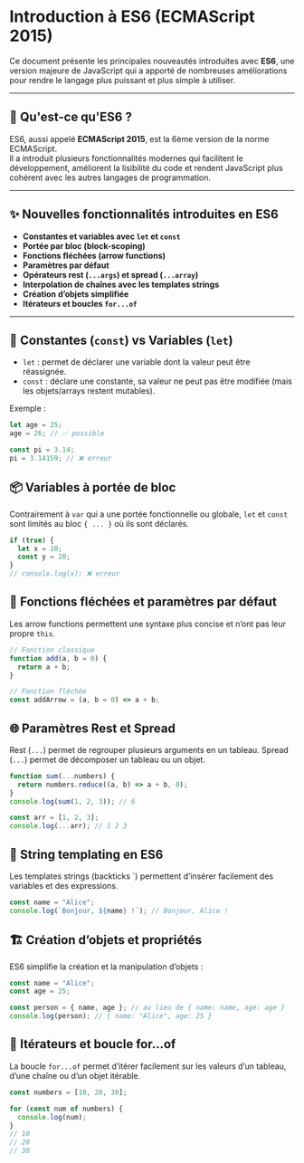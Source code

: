 # Introduction à ES6 (ECMAScript 2015)

Ce document présente les principales nouveautés introduites avec **ES6**, une version majeure de JavaScript qui a apporté de nombreuses améliorations pour rendre le langage plus puissant et plus simple à utiliser.

---

## 🚀 Qu'est-ce qu'ES6 ?
ES6, aussi appelé **ECMAScript 2015**, est la 6ème version de la norme ECMAScript.  
Il a introduit plusieurs fonctionnalités modernes qui facilitent le développement, améliorent la lisibilité du code et rendent JavaScript plus cohérent avec les autres langages de programmation.

---

## ✨ Nouvelles fonctionnalités introduites en ES6
- **Constantes et variables avec `let` et `const`**
- **Portée par bloc (block-scoping)**
- **Fonctions fléchées (arrow functions)**
- **Paramètres par défaut**
- **Opérateurs rest (`...args`) et spread (`...array`)**
- **Interpolation de chaînes avec les templates strings**
- **Création d’objets simplifiée**
- **Itérateurs et boucles `for...of`**

---

## 📌 Constantes (`const`) vs Variables (`let`)
- `let` : permet de déclarer une variable dont la valeur peut être réassignée.  
- `const` : déclare une constante, sa valeur ne peut pas être modifiée (mais les objets/arrays restent mutables).  

Exemple :
```js
let age = 25;
age = 26; // ✅ possible

const pi = 3.14;
pi = 3.14159; // ❌ erreur
```

## 📦 Variables à portée de bloc
Contrairement à `var` qui a une portée fonctionnelle ou globale, `let` et `const` sont limités au bloc `{ ... }` où ils sont déclarés.
```js
if (true) {
  let x = 10;
  const y = 20;
}
// console.log(x); ❌ erreur
```

## 🏹 Fonctions fléchées et paramètres par défaut
Les arrow functions permettent une syntaxe plus concise et n’ont pas leur propre `this`.
```js
// Fonction classique
function add(a, b = 0) {
  return a + b;
}

// Fonction fléchée
const addArrow = (a, b = 0) => a + b;
```

## 🌐 Paramètres Rest et Spread
Rest (`...`) permet de regrouper plusieurs arguments en un tableau.
Spread (`...`) permet de décomposer un tableau ou un objet.
```js
function sum(...numbers) {
  return numbers.reduce((a, b) => a + b, 0);
}
console.log(sum(1, 2, 3)); // 6

const arr = [1, 2, 3];
console.log(...arr); // 1 2 3
```

## 📝 String templating en ES6
Les templates strings (backticks `) permettent d’insérer facilement des variables et des expressions.
```js
const name = "Alice";
console.log(`Bonjour, ${name} !`); // Bonjour, Alice !
```

## 🏗️ Création d’objets et propriétés
ES6 simplifie la création et la manipulation d’objets :
```js
const name = "Alice";
const age = 25;

const person = { name, age }; // au lieu de { name: name, age: age }
console.log(person); // { name: "Alice", age: 25 }
```

## 🔄 Itérateurs et boucle for...of
La boucle `for...of` permet d’itérer facilement sur les valeurs d’un tableau, d’une chaîne ou d’un objet itérable.
```js
const numbers = [10, 20, 30];

for (const num of numbers) {
  console.log(num);
}
// 10
// 20
// 30
```